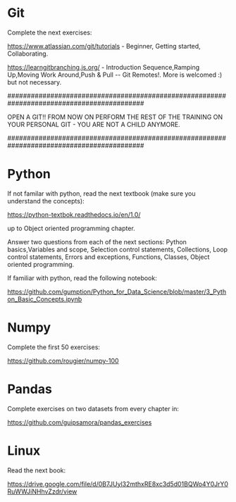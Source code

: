 # Git 

Complete the next exercises:

https://www.atlassian.com/git/tutorials - Beginner, Getting started, Collaborating.

https://learngitbranching.js.org/ - Introduction Sequence,Ramping Up,Moving Work Around,Push & Pull -- Git Remotes!. More is welcomed :) but not necessary.

###########################################################################################

OPEN A GIT!! FROM NOW ON PERFORM THE REST OF THE TRAINING ON YOUR PERSONAL GIT - YOU ARE NOT A CHILD ANYMORE.

###########################################################################################

# Python

If not familar with python, read the next textbook (make sure you understand the concepts):

https://python-textbok.readthedocs.io/en/1.0/

up to Object oriented programming chapter.

Answer two questions from each of the next sections: Python basics,Variables and scope, Selection control statements, Collections,
Loop control statements, Errors and exceptions, Functions, Classes, Object oriented programming.

If familiar with python, read the following notebook:

https://github.com/gumption/Python_for_Data_Science/blob/master/3_Python_Basic_Concepts.ipynb

# Numpy

Complete the first 50 exercises:

https://github.com/rougier/numpy-100

# Pandas

Complete exercises on two datasets from every chapter in:

https://github.com/guipsamora/pandas_exercises

# Linux

Read the next book:

https://drive.google.com/file/d/0B7JUyl32mthxRE8xc3d5d01BQWo4Y0JrY0RuWWJiNHhvZzdr/view
